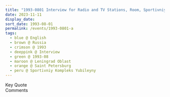 ```yaml
---
title: "1993-0801 Interview for Radio and TV Stations, Room, Sportivniy Kompleks Yubileyny (Sports Palace), pr. Dobrolyubova, 18, Saint Petersburg, Leningrad Oblast, Russia"
date: 2023-11-11
display_date: 
sort_date: 1993-08-01
permalink: /events/1993-0801-a
tags:
  - blue @ English
  - brown @ Russia
  - crimson @ 1993
  - deeppink @ Interview
  - green @ 1993-08
  - maroon @ Leningrad Oblast
  - orange @ Saint Petersburg
  - peru @ Sportivniy Kompleks Yubileyny
---
```


<wave-list>
  <list-title color="green" width="75">Key Quote</list-title>
  <list-item color="BlanchedAlmond"  width="200"></list-item>
  <list-item color="Lavender"></list-item>
  <list-item color="BlanchedAlmond"></list-item>
</wave-list>

<br>

<wave-list>
  <list-title color="green" width="75">Comments</list-title>
  <list-item color="BlanchedAlmond"  width="200"></list-item>
  <list-item color="Lavender"></list-item>
  <list-item color="BlanchedAlmond"></list-item>
</wave-list>